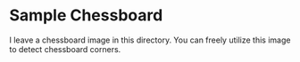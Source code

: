 # Sample Chessboard

I leave a chessboard image in this directory.
You can freely utilize this image to detect chessboard corners.
